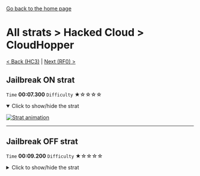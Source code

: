 [Go back to the home page](https://github.com/Doublevil/scbspeedrun)

# All strats > Hacked Cloud > CloudHopper

[< Back (HC3)](https://github.com/Doublevil/scbspeedrun/blob/main/levels/all_lvl/HC/HC3.md) | [Next (RF0) >](https://github.com/Doublevil/scbspeedrun/blob/main/levels/all_lvl/RF/RF0.md)

## Jailbreak ON strat

`Time` **00:07.300** `Difficulty` ★☆☆☆☆
<details open>
  <summary>Click to show/hide the strat</summary>

  [![Strat animation](https://github.com/Doublevil/scbspeedrun/blob/main/media/levels/HC/CloudHopper_Strat.webp)](https://github.com/Doublevil/scbspeedrun/blob/main/media/levels/HC/CloudHopper_Strat.mp4?raw=true)
</details>

---
## Jailbreak OFF strat

`Time` **00:09.200** `Difficulty` ★☆☆☆☆
<details>
  <summary>Click to show/hide the strat</summary>

  [![Strat animation](https://github.com/Doublevil/scbspeedrun/blob/main/media/levels/HC/CloudHopper_JailbreakOff.webp)](https://github.com/Doublevil/scbspeedrun/blob/main/media/levels/HC/CloudHopper_JailbreakOff.mp4?raw=true)
</details>
